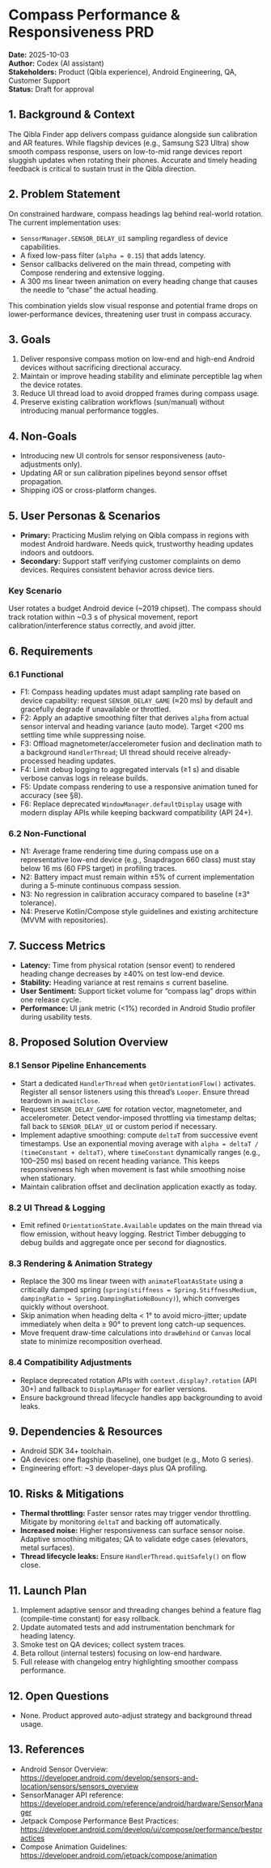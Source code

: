# Compass Performance & Responsiveness PRD

**Date:** 2025-10-03  
**Author:** Codex (AI assistant)  
**Stakeholders:** Product (Qibla experience), Android Engineering, QA, Customer Support  
**Status:** Draft for approval

## 1. Background & Context
The Qibla Finder app delivers compass guidance alongside sun calibration and AR features. While flagship devices (e.g., Samsung S23 Ultra) show smooth compass response, users on low-to-mid range devices report sluggish updates when rotating their phones. Accurate and timely heading feedback is critical to sustain trust in the Qibla direction.

## 2. Problem Statement
On constrained hardware, compass headings lag behind real-world rotation. The current implementation uses:
- `SensorManager.SENSOR_DELAY_UI` sampling regardless of device capabilities.
- A fixed low-pass filter (`alpha = 0.15`) that adds latency.
- Sensor callbacks delivered on the main thread, competing with Compose rendering and extensive logging.
- A 300 ms linear tween animation on every heading change that causes the needle to “chase” the actual heading.

This combination yields slow visual response and potential frame drops on lower-performance devices, threatening user trust in compass accuracy.

## 3. Goals
1. Deliver responsive compass motion on low-end and high-end Android devices without sacrificing directional accuracy.
2. Maintain or improve heading stability and eliminate perceptible lag when the device rotates.
3. Reduce UI thread load to avoid dropped frames during compass usage.
4. Preserve existing calibration workflows (sun/manual) without introducing manual performance toggles.

## 4. Non-Goals
- Introducing new UI controls for sensor responsiveness (auto-adjustments only).
- Updating AR or sun calibration pipelines beyond sensor offset propagation.
- Shipping iOS or cross-platform changes.

## 5. User Personas & Scenarios
- **Primary:** Practicing Muslim relying on Qibla compass in regions with modest Android hardware. Needs quick, trustworthy heading updates indoors and outdoors.
- **Secondary:** Support staff verifying customer complaints on demo devices. Requires consistent behavior across device tiers.

### Key Scenario
User rotates a budget Android device (~2019 chipset). The compass should track rotation within ~0.3 s of physical movement, report calibration/interference status correctly, and avoid jitter.

## 6. Requirements

### 6.1 Functional
- F1: Compass heading updates must adapt sampling rate based on device capability: request `SENSOR_DELAY_GAME` (≈20 ms) by default and gracefully degrade if unavailable or throttled.
- F2: Apply an adaptive smoothing filter that derives `alpha` from actual sensor interval and heading variance (auto mode). Target <200 ms settling time while suppressing noise.
- F3: Offload magnetometer/accelerometer fusion and declination math to a background `HandlerThread`; UI thread should receive already-processed heading updates.
- F4: Limit debug logging to aggregated intervals (≥1 s) and disable verbose canvas logs in release builds.
- F5: Update compass rendering to use a responsive animation tuned for accuracy (see §8).
- F6: Replace deprecated `WindowManager.defaultDisplay` usage with modern display APIs while keeping backward compatibility (API 24+).

### 6.2 Non-Functional
- N1: Average frame rendering time during compass use on a representative low-end device (e.g., Snapdragon 660 class) must stay below 16 ms (60 FPS target) in profiling traces.
- N2: Battery impact must remain within ±5% of current implementation during a 5-minute continuous compass session.
- N3: No regression in calibration accuracy compared to baseline (±3° tolerance).
- N4: Preserve Kotlin/Compose style guidelines and existing architecture (MVVM with repositories).

## 7. Success Metrics
- **Latency:** Time from physical rotation (sensor event) to rendered heading change decreases by ≥40% on test low-end device.
- **Stability:** Heading variance at rest remains ≤ current baseline.
- **User Sentiment:** Support ticket volume for “compass lag” drops within one release cycle.
- **Performance:** UI jank metric (<1%) recorded in Android Studio profiler during usability tests.

## 8. Proposed Solution Overview

### 8.1 Sensor Pipeline Enhancements
- Start a dedicated `HandlerThread` when `getOrientationFlow()` activates. Register all sensor listeners using this thread’s `Looper`. Ensure thread teardown in `awaitClose`.
- Request `SENSOR_DELAY_GAME` for rotation vector, magnetometer, and accelerometer. Detect vendor-imposed throttling via timestamp deltas; fall back to `SENSOR_DELAY_UI` or custom period if necessary.
- Implement adaptive smoothing: compute `deltaT` from successive event timestamps. Use an exponential moving average with `alpha = deltaT / (timeConstant + deltaT)`, where `timeConstant` dynamically ranges (e.g., 100–250 ms) based on recent heading variance. This keeps responsiveness high when movement is fast while smoothing noise when stationary.
- Maintain calibration offset and declination application exactly as today.

### 8.2 UI Thread & Logging
- Emit refined `OrientationState.Available` updates on the main thread via flow emission, without heavy logging. Restrict Timber debugging to debug builds and aggregate once per second for diagnostics.

### 8.3 Rendering & Animation Strategy
- Replace the 300 ms linear tween with `animateFloatAsState` using a critically damped spring (`spring(stiffness = Spring.StiffnessMedium, dampingRatio = Spring.DampingRatioNoBouncy)`), which converges quickly without overshoot.
- Skip animation when heading delta < 1° to avoid micro-jitter; update immediately when delta ≥ 90° to prevent long catch-up sequences.
- Move frequent draw-time calculations into `drawBehind` or `Canvas` local state to minimize recomposition overhead.

### 8.4 Compatibility Adjustments
- Replace deprecated rotation APIs with `context.display?.rotation` (API 30+) and fallback to `DisplayManager` for earlier versions.
- Ensure background thread lifecycle handles app backgrounding to avoid leaks.

## 9. Dependencies & Resources
- Android SDK 34+ toolchain.
- QA devices: one flagship (baseline), one budget (e.g., Moto G series).
- Engineering effort: ~3 developer-days plus QA profiling.

## 10. Risks & Mitigations
- **Thermal throttling:** Faster sensor rates may trigger vendor throttling. Mitigate by monitoring `deltaT` and backing off automatically.
- **Increased noise:** Higher responsiveness can surface sensor noise. Adaptive smoothing mitigates; QA to validate edge cases (elevators, metal surfaces).
- **Thread lifecycle leaks:** Ensure `HandlerThread.quitSafely()` on flow close.

## 11. Launch Plan
1. Implement adaptive sensor and threading changes behind a feature flag (compile-time constant) for easy rollback.
2. Update automated tests and add instrumentation benchmark for heading latency.
3. Smoke test on QA devices; collect system traces.
4. Beta rollout (internal testers) focusing on low-end hardware.
5. Full release with changelog entry highlighting smoother compass performance.

## 12. Open Questions
- None. Product approved auto-adjust strategy and background thread usage.

## 13. References
- Android Sensor Overview: https://developer.android.com/develop/sensors-and-location/sensors/sensors_overview
- SensorManager API reference: https://developer.android.com/reference/android/hardware/SensorManager
- Jetpack Compose Performance Best Practices: https://developer.android.com/develop/ui/compose/performance/bestpractices
- Compose Animation Guidelines: https://developer.android.com/jetpack/compose/animation


